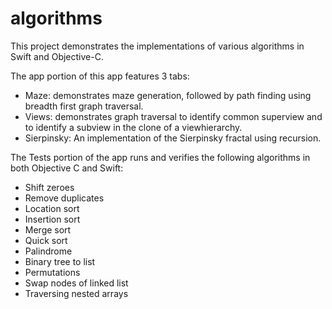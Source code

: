 # algorithms
This project demonstrates the implementations of various algorithms in Swift and Objective-C.

The app portion of this app features 3 tabs:

* Maze: demonstrates maze generation, followed by path finding using breadth first graph traversal.
* Views: demonstrates graph traversal to identify common superview and to identify a subview in the clone of a viewhierarchy.
* Sierpinsky: An implementation of the Sierpinsky fractal using recursion.

The Tests portion of the app runs and verifies the following algorithms in both Objective C and Swift:

* Shift zeroes
* Remove duplicates
* Location sort
* Insertion sort
* Merge sort
* Quick sort
* Palindrome
* Binary tree to list
* Permutations 
* Swap nodes of linked list
* Traversing nested arrays
